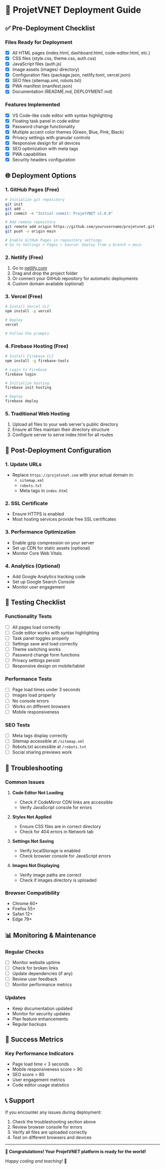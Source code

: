 # 🚀 ProjetVNET Deployment Guide

## ✅ Pre-Deployment Checklist

### Files Ready for Deployment
- [x] All HTML pages (index.html, dashboard.html, code-editor.html, etc.)
- [x] CSS files (style.css, theme.css, auth.css)
- [x] JavaScript files (auth.js)
- [x] Image assets (images/ directory)
- [x] Configuration files (package.json, netlify.toml, vercel.json)
- [x] SEO files (sitemap.xml, robots.txt)
- [x] PWA manifest (manifest.json)
- [x] Documentation (README.md, DEPLOYMENT.md)

### Features Implemented
- [x] VS Code-like code editor with syntax highlighting
- [x] Floating task panel in code editor
- [x] Password change functionality
- [x] Multiple accent color themes (Green, Blue, Pink, Black)
- [x] Privacy settings with granular controls
- [x] Responsive design for all devices
- [x] SEO optimization with meta tags
- [x] PWA capabilities
- [x] Security headers configuration

## 🌐 Deployment Options

### 1. GitHub Pages (Free)
```bash
# Initialize git repository
git init
git add .
git commit -m "Initial commit: ProjetVNET v1.0.0"

# Add remote repository
git remote add origin https://github.com/yourusername/projetvnet.git
git push -u origin main

# Enable GitHub Pages in repository settings
# Go to Settings > Pages > Source: Deploy from a branch > main
```

### 2. Netlify (Free)
1. Go to [netlify.com](https://netlify.com)
2. Drag and drop the project folder
3. Or connect your GitHub repository for automatic deployments
4. Custom domain available (optional)

### 3. Vercel (Free)
```bash
# Install Vercel CLI
npm install -g vercel

# Deploy
vercel

# Follow the prompts
```

### 4. Firebase Hosting (Free)
```bash
# Install Firebase CLI
npm install -g firebase-tools

# Login to Firebase
firebase login

# Initialize hosting
firebase init hosting

# Deploy
firebase deploy
```

### 5. Traditional Web Hosting
1. Upload all files to your web server's public directory
2. Ensure all files maintain their directory structure
3. Configure server to serve index.html for all routes

## 🔧 Post-Deployment Configuration

### 1. Update URLs
- Replace `https://projetvnet.com` with your actual domain in:
  - `sitemap.xml`
  - `robots.txt`
  - Meta tags in `index.html`

### 2. SSL Certificate
- Ensure HTTPS is enabled
- Most hosting services provide free SSL certificates

### 3. Performance Optimization
- Enable gzip compression on your server
- Set up CDN for static assets (optional)
- Monitor Core Web Vitals

### 4. Analytics (Optional)
- Add Google Analytics tracking code
- Set up Google Search Console
- Monitor user engagement

## 🧪 Testing Checklist

### Functionality Tests
- [ ] All pages load correctly
- [ ] Code editor works with syntax highlighting
- [ ] Task panel toggles properly
- [ ] Settings save and load correctly
- [ ] Theme switching works
- [ ] Password change form functions
- [ ] Privacy settings persist
- [ ] Responsive design on mobile/tablet

### Performance Tests
- [ ] Page load times under 3 seconds
- [ ] Images load properly
- [ ] No console errors
- [ ] Works on different browsers
- [ ] Mobile responsiveness

### SEO Tests
- [ ] Meta tags display correctly
- [ ] Sitemap accessible at `/sitemap.xml`
- [ ] Robots.txt accessible at `/robots.txt`
- [ ] Social sharing previews work

## 🚨 Troubleshooting

### Common Issues

1. **Code Editor Not Loading**
   - Check if CodeMirror CDN links are accessible
   - Verify JavaScript console for errors

2. **Styles Not Applied**
   - Ensure CSS files are in correct directory
   - Check for 404 errors in Network tab

3. **Settings Not Saving**
   - Verify localStorage is enabled
   - Check browser console for JavaScript errors

4. **Images Not Displaying**
   - Verify image paths are correct
   - Check if images directory is uploaded

### Browser Compatibility
- Chrome 60+
- Firefox 55+
- Safari 12+
- Edge 79+

## 📊 Monitoring & Maintenance

### Regular Checks
- [ ] Monitor website uptime
- [ ] Check for broken links
- [ ] Update dependencies (if any)
- [ ] Review user feedback
- [ ] Monitor performance metrics

### Updates
- Keep documentation updated
- Monitor for security updates
- Plan feature enhancements
- Regular backups

## 🎯 Success Metrics

### Key Performance Indicators
- Page load time < 3 seconds
- Mobile responsiveness score > 90
- SEO score > 80
- User engagement metrics
- Code editor usage statistics

## 📞 Support

If you encounter any issues during deployment:
1. Check the troubleshooting section above
2. Review browser console for errors
3. Verify all files are uploaded correctly
4. Test on different browsers and devices

---

**🎉 Congratulations! Your ProjetVNET platform is ready for the world!**

*Happy coding and teaching!* 🚀
